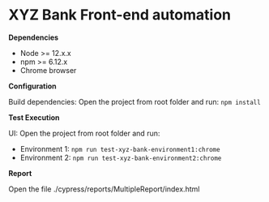 # XYZ Bank Front-end automation

**Dependencies**
- Node >= 12.x.x
- npm >= 6.12.x
- Chrome browser

**Configuration**

Build dependencies: Open the project from root folder and run: `npm install`

**Test Execution**

UI: Open the project from root folder and run: 
- Environment 1: `npm run test-xyz-bank-environment1:chrome`
- Environment 2: `npm run test-xyz-bank-environment2:chrome`

**Report**

Open the file ./cypress/reports/MultipleReport/index.html            
